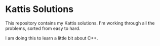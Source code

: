 # Kattis Solutions

This repository contains my Kattis solutions.
I'm working through all the problems, sorted from easy to hard.

I am doing this to learn a little bit about C++.